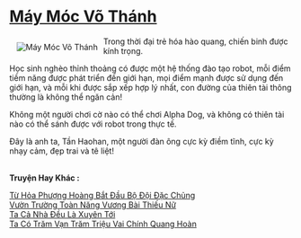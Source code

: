<a href="https://truyentiki.com/may-moc-vo-thanh.30485/" title="Máy Móc Võ Thánh"><h1>Máy Móc Võ Thánh</h1></a><div style="display:table"><img align="right" style="float: left; padding: 10px;" src="https://truyentiki.com/a/img/str/src/30485.jpg" alt="Máy Móc Võ Thánh">Trong thời đại trẻ hóa hào quang, chiến binh được kính trọng. <p></p> Học sinh nghèo thỉnh thoảng có được một hệ thống đào tạo robot, mỗi điểm tiềm năng được phát triển đến giới hạn, mọi điểm mạnh được sử dụng đến giới hạn, và mỗi khi được sắp xếp hợp lý nhất, con đường của thiên tài thông thường là không thể ngăn cản! <p></p> Không một người chơi cờ nào có thể chơi Alpha Dog, và không có thiên tài nào có thể sánh được với robot trong thực tế. <p></p> Đây là anh ta, Tần Haohan, một người đàn ông cực kỳ điềm tĩnh, cực kỳ nhạy cảm, đẹp trai và tê liệt!</div><p><br><b>Truyện Hay Khác :</b></p><a href="https://truyentiki.com/tu-hoa-phuong-hoang-bat-dau-bo-doi-dac-chung.30484/" alt="Từ Hỏa Phượng Hoàng Bắt Đầu Bộ Đội Đặc Chủng">Từ Hỏa Phượng Hoàng Bắt Đầu Bộ Đội Đặc Chủng</a><br/><a href="https://github.com/nownovels/top500/tree/master/truyenhay/33729/" alt="Vườn Trường Toàn Năng Vương Bài Thiếu Nữ">Vườn Trường Toàn Năng Vương Bài Thiếu Nữ</a><br/><a href="https://github.com/nownovels/top500/tree/master/truyenhay/33551/" alt="Ta Cả Nhà Đều Là Xuyên Tới">Ta Cả Nhà Đều Là Xuyên Tới</a><br/><a href="https://github.com/nownovels/top500/tree/master/truyenhay/33742/" alt="Ta Có Trăm Vạn Trăm Triệu Vai Chính Quang Hoàn">Ta Có Trăm Vạn Trăm Triệu Vai Chính Quang Hoàn</a><br/>